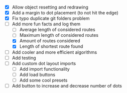 - [x] Allow object resetting and redrawing
- [x] Add a margin to dot placement (to not hit the edge)
- [x] Fix typo duplicate git folders problem
- [ ] Add more fun facts and log them
    - [ ] Average length of considered routes
    - [ ] Maximum length of considered routes
    - [x] Amount of routes considered
    - [x] Length of shortest route found
- [ ] Add cooler and more efficient algorithms
- [ ] Add testing
- [ ] Add custom dot layout imports
    - [ ] Add import functionality
    - [ ] Add load buttons
    - [ ] Add some cool presets
- [ ] Add button to increase and decrease number of dots
